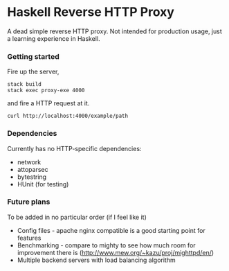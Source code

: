 # Haskell Reverse HTTP Proxy

A dead simple reverse HTTP proxy. Not intended for production usage, just a learning experience in Haskell.

### Getting started

Fire up the server,

```
stack build
stack exec proxy-exe 4000
```

and fire a HTTP request at it.

```
curl http://localhost:4000/example/path
```

### Dependencies

Currently has no HTTP-specific dependencies:

 - network
 - attoparsec
 - bytestring
 - HUnit (for testing)

### Future plans

To be added in no particular order (if I feel like it)

 - Config files - apache nginx compatible is a good starting point for features
 - Benchmarking - compare to mighty to see how much room for improvement there is (http://www.mew.org/~kazu/proj/mighttpd/en/)
 - Multiple backend servers with load balancing algorithm

